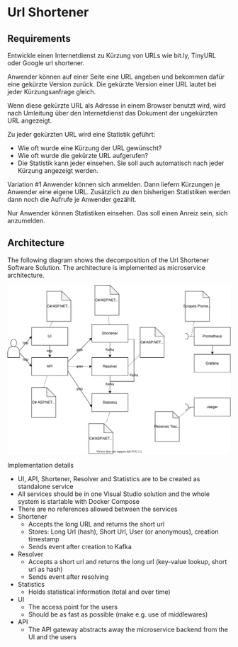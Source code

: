 # Url Shortener

## Requirements

Entwickle einen Internetdienst zu Kürzung von URLs wie bit.ly, TinyURL oder Google url shortener.

Anwender können auf einer Seite eine URL angeben und bekommen dafür eine gekürzte Version zurück. Die gekürzte Version einer URL lautet bei jeder Kürzungsanfrage gleich.

Wenn diese gekürzte URL als Adresse in einem Browser benutzt wird, wird nach Umleitung über den Internetdienst das Dokument der ungekürzten URL angezeigt.

Zu jeder gekürzten URL wird eine Statistik geführt:

- Wie oft wurde eine Kürzung der URL gewünscht?
- Wie oft wurde die gekürzte URL aufgerufen?
- Die Statistik kann jeder einsehen. Sie soll auch automatisch nach jeder Kürzung angezeigt werden.

Variation #1
Anwender können sich anmelden. Dann liefern Kürzungen je Anwender eine eigene URL. Zusätzlich zu den bisherigen Statistiken werden dann noch die Aufrufe je Anwender gezählt.

Nur Anwender können Statistiken einsehen. Das soll einen Anreiz sein, sich anzumelden.

## Architecture

The following diagram shows the decomposition of the Url Shortener Software Solution. The architecture is implemented as microservice architecture.

![Test](architecture.svg)

Implementation details

- UI, API, Shortener, Resolver and Statistics are to be created as standalone service
- All services should be in one Visual Studio solution and the whole system is startable with Docker Compose
- There are no references allowed between the services
- Shortener
  - Accepts the long URL and returns the short url
  - Stores: Long Url (hash), Short Url, User (or anonymous), creation timestamp
  - Sends event after creation to Kafka
- Resolver
  - Accepts a short url and returns the long url (key-value lookup, short url as hash)
  - Sends event after resolving
- Statistics
  - Holds statistical information (total and over time)
- UI
  - The access point for the users
  - Should be as fast as possible (make e.g. use of middlewares)
- API
  - The API gateway abstracts away the microservice backend from the UI and the users
